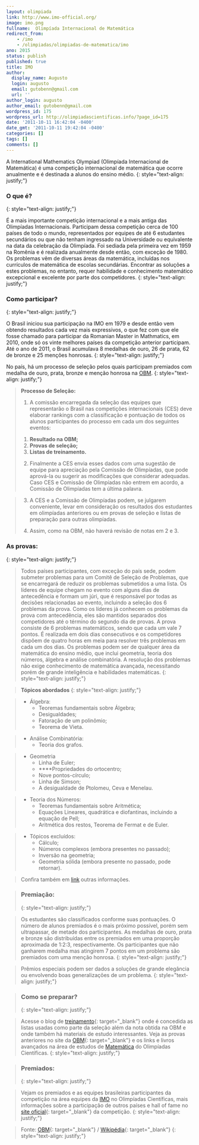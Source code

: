 ```yaml
---
layout: olimpiada 
link: http://www.imo-official.org/
image: imo.png 
fullname:  Olimpíada Internacional de Matemática
redirect_from: 
    - /imo
    - /olimpiadas/olimpiadas-de-matematica/imo
ano: 2015
status: publish
published: true
title: IMO
author:
  display_name: Augusto
  login: augusto
  email: gutobenn@gmail.com
  url: ''
author_login: augusto
author_email: gutobenn@gmail.com
wordpress_id: 175
wordpress_url: http://olimpiadascientificas.info/?page_id=175
date: '2011-10-11 16:42:04 -0400'
date_gmt: '2011-10-11 19:42:04 -0400'
categories: []
tags: []
comments: []
---
```




A International Mathematics Olympiad (Olimpíada Internacional de Matemática) é uma competição internacional de matemática que ocorre anualmente e é destinada a alunos do ensino médio.
{: style="text-align: justify;"}



### O que é?
{: style="text-align: justify;"}



É a mais importante competição internacional e a mais antiga das Olimpíadas Internacionais. Participam dessa competição cerca de 100 países de todo o mundo, representados por equipes de até 6 estudantes secundários ou
que não tenham ingressado na Universidade ou equivalente na data da celebração da Olimpíada. Foi sediada pela primeira vez em 1959 na Romênia e é realizada anualmente desde então, com exceção de 1980. Os problemas vêm de
diversas áreas da matemática, incluídas nos currículos de matemática de escolas secundárias. Encontrar as soluções a estes problemas, no entanto, requer habilidade e conhecimento matemático excepcional e excelente por
parte dos competidores.
{: style="text-align: justify;"}



### Como participar?
{: style="text-align: justify;"}



O Brasil iniciou sua participação na IMO em 1979 e desde então vem obtendo resultados cada vez mais expressivos, o que fez com que ele fosse chamado para participar da Romanian Master in Mathmatics, em 2010, onde só os
vinte melhores países da competição anterior participam. Até o ano de 2011, o Brasil acumulava 8 medalhas de ouro, 26 de prata, 62 de bronze e 25 menções honrosas.
{: style="text-align: justify;"}



No país, há um processo de seleção pelos quais participam premiados com medalha de ouro, prata, bronze e menção honrosa na [OBM][2].
{: style="text-align: justify;"}



> **Processo de Seleção:**
> 
> 1) A comissão encarregada da seleção das equipes que representarão o Brasil nas competições internacionais (CES) deve elaborar rankings com a classificação e pontuação de todos os alunos participantes do processo em
> cada um dos seguintes eventos:
> 
> 1.  **Resultado na OBM;**
> 2.  **Provas de seleção;**
> 3.  **Listas de treinamento.**
>   
> 
> 2) Finalmente a CES envia esses dados com uma sugestão de equipe para apreciação pela Comissão de Olimpíadas, que pode aprová-la ou sugerir as modificações que considerar adequadas. Caso CES e Comissão de Olimpíadas
> não entrem em acordo, a Comissão de Olimpíadas tem a última palavra.


> 3) A CES e a Comissão de Olimpíadas podem, se julgarem conveniente, levar em consideração os resultados dos estudantes em olimpíadas anteriores ou em provas de seleção e listas de preparação para outras olimpíadas.
> 
> 4) Assim, como na OBM, não haverá revisão de notas em 2 e 3.</blockquote>
> 
> ### As provas:
> {: style="text-align: justify;"}
> 
> 


> Todos países participantes, com exceção do país sede, podem submeter problemas para um Comitê de Seleção de Problemas, que se encarregará de reduzir os problemas submetidos a uma lista. Os líderes de equipe chegam no
> evento com alguns dias de antecedência e formam um júri, que é responsável por todas as decisões relacionadas ao evento, incluindo a seleção dos 6 problemas da prova. Como os líderes já conhecem os problemas da prova
> com antecedência, eles são mantidos separados dos competidores até o término do segundo dia de provas. A prova consiste de 6 problemas matemáticos, sendo que cada um vale 7 pontos. É realizada em dois dias consecutivos
> e os competidores dispõem de quatro horas em meia para resolver três problemas em cada um dos dias. Os problemas podem ser de qualquer área da matemática do ensino médio, que inclui geometria, teoria dos números,
> álgebra e análise combinatória. A resolução dos problemas não exige conhecimento de matemática avançada, necessitando porém de grande inteligência e habilidades matemáticas.
> {: style="text-align: justify;"}
> 
> 


> **Tópicos abordados**
> {: style="text-align: justify;"}
> 
> 


> * <span style="text-align: justify;">Álgebra:</span>
>   * Teoremas fundamentais sobre Álgebra;
>   * Desigualdades;
>   * Fatoração de um polinômio;
>   * Teorema de Vieta.
>     
> 
> 
>   
> 
> 


> * Análise Combinatória:
>   * Teoria dos grafos.
>     
> 
> 
>   
> 
> 


> * Geometria
>   * Linha de Euler;
>   * ****Propriedades do ortocentro;
>   * Nove pontos-círculo;
>   * Linha de Simson;
>   * A desigualdade de Ptolomeu, Ceva e Menelau.
>     
> 
> 
>   
> 
> 


> * Teoria dos Números:
>   * Teoremas fundamentais sobre Aritmética;
>   * Equações Lineares, quadrática e diofantinas, incluindo a equação de Pell;
>   * Aritmética dos restos, Teorema de Fermat e de Euler.
>     
> 
> 
>   
> 
> 


> * Tópicos excluídos:
>   * Cálculo;
>   * Números complexos (embora presentes no passado);
>   * Inversão na geometria;
>   * Geometria sólida (embora presente no passado, pode retornar).
>     
> 
> 
>   
> 
> 


> Confira também em [link][3] outras informações.
> 


> ### Premiação:
> {: style="text-align: justify;"}
> 
> 


> Os estudantes são classificados conforme suas pontuações. O número de alunos premiados é o mais próximo possível, porém sem ultrapassar, de metade dos participantes. As medalhas de ouro, prata e bronze são distribuídas
> entre os premiados em uma proporção aproximada de 1:2:3, respectivamente. Os participantes que não ganharem medalha mas atingirem 7 pontos em um problema são premiados com uma menção honrosa.
> {: style="text-align: justify;"}
> 
> 


> Prêmios especiais podem ser dados a soluções de grande elegância ou envolvendo boas generalizações de um problema.
> {: style="text-align: justify;"}
> 
> 


> ### Como se preparar?
> {: style="text-align: justify;"}
> 
> 


> Acesse o blog de [treinamento][4]{: target="_blank"} onde é concedida as listas usadas como parte da seleção além da nota obtida na OBM e onde também há materiais de estudo interessantes. Veja as provas anteriores no
> site da [OBM][5]{: target="_blank"} e os links e livros avançados na área de estudos de [Matemática][6] do Olimpíadas Científicas.
> {: style="text-align: justify;"}
> 
> 


> ### Premiados:
> {: style="text-align: justify;"}
> 
> 


> Vejam os premiados e as equipes brasileiras participantes da competição na área equipes da [IMO][7] no Olimpíadas Científicas, mais informações sobre a participação de outros países e hall of fame no [site
> oficial][1]{: target="_blank"} da competição.
> {: style="text-align: justify;"}
> 
> 


> Fonte: [OBM][8]{: target="_blank"} / [Wikipédia][9]{: target="_blank"}
> {: style="text-align: justify;"}
> 
> 





[1]: http://www.imo-official.org/ "IMO"
[2]: /olimpiadas/olimpiadas-de-matematica/obm/ "OBM"
[3]: http://olympiads.win.tue.nl/imo/index.html "IMO"
[4]: http://imoibero.blogspot.com.br/ "Seleção para a IMO e Iberoamericana"
[5]: http://www.obm.org.br/opencms/como_se_preparar/provas/provas_oim.html "Provas Anteriores"
[6]: /estudo/matematica/ "Estudo de Matemática"
[7]: /equipes-brasileiras/matematica/imo/ "Equipes IMO"
[8]: http://www.obm.org.br/opencms/ "OBM"
[9]: http://pt.wikipedia.org/wiki/Olimp%C3%ADada_Internacional_de_Matem%C3%A1tica "Wikipédia"
